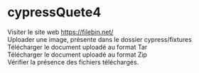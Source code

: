 # cypressQuete4 
Visiter le site web https://filebin.net/ <br>
Uploader une image, présente dans le dossier cypress/fixtures<br>
Télécharger le document uploadé au format Tar<br>
Télécharger le document uploadé au format Zip<br>
Vérifier la présence des fichiers téléchargés.<br>
